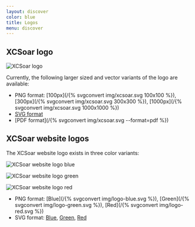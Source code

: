 ```yaml
---
layout: discover
color: blue
title: Logos
menu: discover
---
```

## XCSoar logo

![XCSoar logo](/img/xcsoar-100x100.png)

Currently, the following larger sized and vector variants of the logo are available:

* PNG format: [100px](/{% svgconvert img/xcsoar.svg 100x100 %}),
              [300px](/{% svgconvert img/xcsoar.svg 300x300 %}),
              [1000px](/{% svgconvert img/xcsoar.svg 1000x1000 %})
* [SVG format](/img/xcsoar.svg)
* [PDF format](/{% svgconvert img/xcsoar.svg --format=pdf %})

## XCSoar website logos

The XCSoar website logo exists in three color variants:

![XCSoar website logo blue](/img/logo-blue.svg)

![XCSoar website logo green](/img/logo-green.svg)

![XCSoar website logo red](/img/logo-red.svg)



* PNG format: [Blue](/{% svgconvert img/logo-blue.svg %}),
              [Green](/{% svgconvert img/logo-green.svg %}),
              [Red](/{% svgconvert img/logo-red.svg %})
* SVG format: [Blue](/img/logo-blue.svg),
              [Green](/img/logo-green.svg),
              [Red](/img/logo-red.svg)
